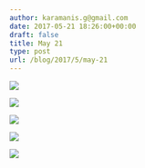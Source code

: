 ```yaml
---
author: karamanis.g@gmail.com
date: 2017-05-21 18:26:00+00:00
draft: false
title: May 21
type: post
url: /blog/2017/5/may-21
---
```




  
   ![](/images/2017-05-21-20175may-21/IMG_1206.jpg)

  

  
   ![](/images/2017-05-21-20175may-21/IMG_1207.jpg)

  

  
   ![](/images/2017-05-21-20175may-21/IMG_1210.jpg)

  

  
   ![](/images/2017-05-21-20175may-21/IMG_1208.jpg)

  

  
   ![](/images/2017-05-21-20175may-21/IMG_1209.jpg)

  


